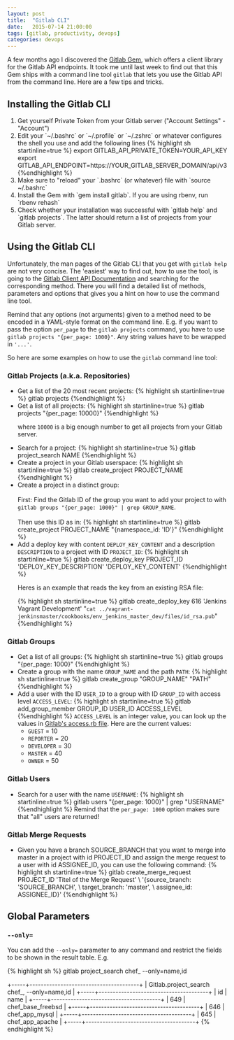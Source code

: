 ```yaml
---
layout: post
title:  "Gitlab CLI"
date:   2015-07-14 21:00:00
tags: [gitlab, productivity, devops]
categories: devops
---
```


A few months ago I discovered the  [Gitlab Gem](https://github.com/NARKOZ/gitlab), which offers a client library for the Gitlab API endpoints. It took me until last week to find out that this Gem ships with a command line tool `gitlab` that lets you use the Gitlab API from the command line. Here are a few tips and tricks.

Installing the Gitlab CLI
-------------------------

<ol>
<li>Get yourself Private Token from your Gitlab server ("Account Settings" - "Account")</li>

<li>Edit your `~/.bashrc` or `~/.profile` or `~/.zshrc` or whatever configures the shell you use and add the following lines
{% highlight sh startinline=true %}
export GITLAB_API_PRIVATE_TOKEN=YOUR_API_KEY
export GITLAB_API_ENDPOINT=https://YOUR_GITLAB_SERVER_DOMAIN/api/v3
{%endhighlight %}
</li>

<li>Make sure to "reload" your `.bashrc` (or whatever) file with `source ~/.bashrc`</li>

<li>Install the Gem with `gem install gitlab`. If you are using rbenv, run `rbenv rehash`</li>

<li>Check whether your installation was successful with `gitlab help` and `gitlab projects`. The latter should return a list of projects from your Gitlab server.</li>
</ol>


Using the Gitlab CLI
--------------------

Unfortunately, the man pages of the Gitlab CLI that you get with `gitlab help` are not very concise. The 'easiest' way to find out, how to use the tool, is going to the [Gitlab Client API Documentation](http://www.rubydoc.info/gems/gitlab/Gitlab/Client/) and searching for the corresponding method. There you will find a detailed list of methods, parameters and options that gives you a hint on how to use the command line tool.

Remind that any options (not arguments) given to a method need to be encoded in a YAML-style format on the command line. E.g. if you want to pass the option `per_page` to the `gitlab projects` command, you have to use `gitlab projects "{per_page: 1000}"`. Any string values have to be wrapped in `'...'`.

So here are some examples on how to use the `gitlab` command line tool:

### Gitlab Projects (a.k.a. Repositories)

<ul>

<li>Get a list of the 20 most recent projects:
{% highlight sh startinline=true %}
gitlab projects
{%endhighlight %}
</li>

<li>Get a list of all projects:
{% highlight sh startinline=true %}
gitlab projects "{per_page: 10000}"
{%endhighlight %}

where `10000` is a big enough number to get all projects from your Gitlab server.
</li>

<li>Search for a project:
{% highlight sh startinline=true %}
gitlab project_search NAME
{%endhighlight %}
</li>


<li>Create a project in your Gitlab userspace:
{% highlight sh startinline=true %}
gitlab create_project PROJECT_NAME
{%endhighlight %}
</li>

<li>
Create a project in a distinct group:
<br><br>
First: Find the Gitlab ID of the group you want to add your project to with <br>	<code>gitlab groups "{per_page: 1000}" | grep GROUP_NAME</code>.<br><br> Then use this ID as in:
{% highlight sh startinline=true %}
gitlab create_project PROJECT_NAME "{namespace_id: 'ID'}"
{%endhighlight %}
</li>

<li>Add a deploy key with content <code>DEPLOY_KEY_CONTENT</code> and a description <code>DESCRIPTION</code> to a project with ID <code>PROJECT_ID</code>:
{% highlight sh startinline=true %}
gitlab create_deploy_key PROJECT_ID 'DEPLOY_KEY_DESCRIPTION' 'DEPLOY_KEY_CONTENT'
{%endhighlight %}

Heres is an example that reads the key from an existing RSA file:

{% highlight sh startinline=true %}
gitlab create_deploy_key 616 'Jenkins Vagrant Development' "`cat ../vagrant-jenkinsmaster/cookbooks/env_jenkins_master_dev/files/id_rsa.pub`"
{%endhighlight %}
</li>

</ul>


### Gitlab Groups

<ul>
<li>Get a list of all groups:
{% highlight sh startinline=true %}
gitlab groups "{per_page: 1000}"
{%endhighlight %}
</li>

<li> Create a group with the name <code>GROUP_NAME</code> and the path <code>PATH</code>:
{% highlight sh startinline=true %}
gitlab create_group "GROUP_NAME" "PATH"
{%endhighlight %}
</li>

<li> Add a user with the ID <code>USER_ID</code> to a group with ID <code>GROUP_ID</code> with access level <code>ACCESS_LEVEL</code>:
{% highlight sh startinline=true %}
gitlab add_group_member GROUP_ID USER_ID ACCESS_LEVEL
{%endhighlight %}
<code>ACCESS_LEVEL</code> is an integer value, you can look up the values in <a href="https://github.com/gitlabhq/gitlabhq/blob/master/lib/gitlab/access.rb">Gitlab's access.rb file</a>.
Here are the current values:
<ul>
<li> <code>GUEST</code> = 10 </li>
<li> <code>REPORTER</code> = 20 </li>
<li> <code>DEVELOPER</code> = 30 </li>
<li> <code>MASTER</code> = 40 </li>
<li> <code>OWNER</code> = 50 </li>
</ul>
</li>
</ul>

### Gitlab Users

<ul>
<li> Search for a user with the name <code>USERNAME</code>:
{% highlight sh startinline=true %}
gitlab users "{per_page: 1000}" | grep "USERNAME"
{%endhighlight %}
Remind that the <code>per_page: 1000</code> option makes sure that "all" users are returned!
</li>
</ul>

### Gitlab Merge Requests

<ul>
<li> Given you have a branch SOURCE_BRANCH that you want to merge into master in a project with id PROJECT_ID and assign the merge request to a user with id ASSIGNEE_ID, you can use the following command:
{% highlight sh startinline=true %}
gitlab create_merge_request PROJECT_ID 'Titel of the Merge Request' \
    '{source_branch: 'SOURCE_BRANCH', \
      target_branch: 'master', \
      assignee_id: ASSIGNEE_ID}'
{%endhighlight %}
</li>
</ul>

## Global Parameters

### `--only=`

You can add the `--only=` parameter to any command and restrict the fields to be shown in the result table. E.g.

{% highlight sh %}
gitlab project_search chef_ --only=name,id

+-----+---------------------------------------+
| Gitlab.project_search chef_, --only=name,id |
+-----+---------------------------------------+
| id  | name                                  |
+-----+---------------------------------------+
| 649 | chef_base_freebsd                     |
+-----+---------------------------------------+
| 646 | chef_app_mysql                        |
+-----+---------------------------------------+
| 645 | chef_app_apache                       |
+-----+---------------------------------------+
{% endhighlight %}
